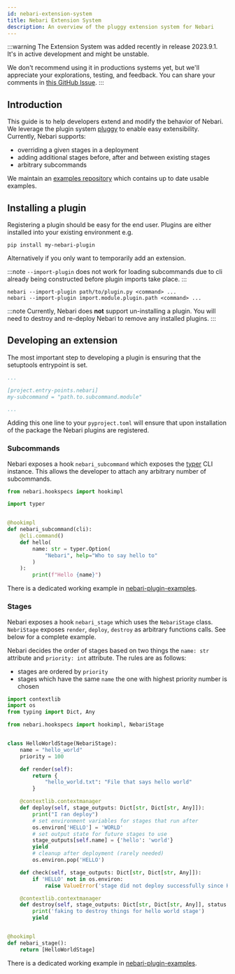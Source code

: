 ```yaml
---
id: nebari-extension-system
title: Nebari Extension System
description: An overview of the pluggy extension system for Nebari
---
```


:::warning
The Extension System was added recently in release 2023.9.1. It's in active development and might be unstable.

We don't recommend using it in productions systems yet, but we'll appreciate your explorations, testing, and feedback. You can share your comments in [this GitHub Issue](https://github.com/nebari-dev/nebari/issues/1894).
:::

## Introduction

This guide is to help developers extend and modify the behavior of
Nebari. We leverage the plugin system
[pluggy](https://pluggy.readthedocs.io/en/stable/) to enable easy
extensibility. Currently, Nebari supports:

 - overriding a given stages in a deployment
 - adding additional stages before, after and between existing stages
 - arbitrary subcommands

We maintain an [examples
repository](https://github.com/nebari-dev/nebari-plugin-examples)
which contains up to date usable examples.

## Installing a plugin

Registering a plugin should be easy for the end user. Plugins are
either installed into your existing environment e.g.

```shell
pip install my-nebari-plugin
```

Alternatively if you only want to temporarily add an extension.

:::note
`--import-plugin` does not work for loading subcommands due to
cli already being constructed before plugin imports take place.
:::

```shell
nebari --import-plugin path/to/plugin.py <command> ...
nebari --import-plugin import.module.plugin.path <command> ...
```

:::note
Currently, Nebari does **not** support un-installing a plugin.
You will need to destroy and re-deploy Nebari to remove any installed plugins.
:::

## Developing an extension

The most important step to developing a plugin is ensuring that the
setuptools entrypoint is set.

<!-- Note: FormidableLabs/prism-react-renderer, tool used by Docusaurus to generate code blocks & highlight syntax does not support TOML, so we're using YAML highlighting below -->

```yaml title="pyproject.toml"
...

[project.entry-points.nebari]
my-subcommand = "path.to.subcommand.module"

...
```

Adding this one line to your `pyproject.toml` will ensure that upon
installation of the package the Nebari plugins are registered.

### Subcommands

Nebari exposes a hook `nebari_subcommand` which exposes the
[typer](https://github.com/tiangolo/typer) CLI instance. This allows
the developer to attach any arbitrary number of subcommands.

```python
from nebari.hookspecs import hookimpl

import typer


@hookimpl
def nebari_subcommand(cli):
    @cli.command()
    def hello(
        name: str = typer.Option(
            "Nebari", help="Who to say hello to"
        )
    ):
        print(f"Hello {name}")
```

There is a dedicated working example in [nebari-plugin-examples](https://github.com/nebari-dev/nebari-plugin-examples/tree/main/examples/nebari_subcommand_hello_world).

### Stages

Nebari exposes a hook `nebari_stage` which uses the `NebariStage`
class. `NebriStage` exposes `render`, `deploy`, `destroy` as
arbitrary functions calls. See below for a complete example.

Nebari decides the order of stages based on two things the `name: str`
attribute and `priority: int` attribute. The rules are as follows:
 - stages are ordered by `priority`
 - stages which have the same `name` the one with highest priority
   number is chosen

```python
import contextlib
import os
from typing import Dict, Any

from nebari.hookspecs import hookimpl, NebariStage


class HelloWorldStage(NebariStage):
    name = "hello_world"
    priority = 100

    def render(self):
        return {
            "hello_world.txt": "File that says hello world"
        }

    @contextlib.contextmanager
    def deploy(self, stage_outputs: Dict[str, Dict[str, Any]]):
        print("I ran deploy")
        # set environment variables for stages that run after
        os.environ['HELLO'] = 'WORLD'
        # set output state for future stages to use
        stage_outputs[self.name] = {'hello': 'world'}
        yield
        # cleanup after deployment (rarely needed)
        os.environ.pop('HELLO')

    def check(self, stage_outputs: Dict[str, Dict[str, Any]]):
        if 'HELLO' not in os.environ:
            raise ValueError('stage did not deploy successfully since HELLO environment variable not set')

    @contextlib.contextmanager
    def destroy(self, stage_outputs: Dict[str, Dict[str, Any]], status: Dict[str, bool]):
        print('faking to destroy things for hello world stage')
        yield


@hookimpl
def nebari_stage():
    return [HelloWorldStage]
```

There is a dedicated working example in [nebari-plugin-examples](https://github.com/nebari-dev/nebari-plugin-examples/tree/main/examples/nebari_stage_hello_world).
